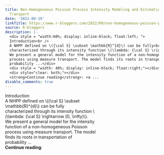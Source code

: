 ```yaml
---
title: Non-Homogeneous Poisson Process Intensity Modeling and Estimation using Measure
  Transport
date: '2022-09-19'
linkTitle: https://www.r-bloggers.com/2022/09/non-homogeneous-poisson-process-intensity-modeling-and-estimation-using-measure-transport/
source: R-bloggers
description: |-
  <div style = "width:60%; display: inline-block; float:left; ">
  Introduction<br />
  A NHPP defined on \({\cal S} \subset \mathbb{R}^{d}\) can be fully<br />
  characterized through its intensity function \(\lambda: {\cal S} \rightarrow [0, \infty)\).<br />
  We present a general model for the intensity function of a non-homogeneous Poisson<br />
  process using measure transport. The model finds its roots in transportation of<br />
  probability ...</div>
  <div style = "width: 40%; display: inline-block; float:right;"></div>
  <div style="clear: both;"></div>
  <strong>Continue reading</strong>: <a ...
disable_comments: true
---
```

<div style = "width:60%; display: inline-block; float:left; ">
Introduction<br />
A NHPP defined on \({\cal S} \subset \mathbb{R}^{d}\) can be fully<br />
characterized through its intensity function \(\lambda: {\cal S} \rightarrow [0, \infty)\).<br />
We present a general model for the intensity function of a non-homogeneous Poisson<br />
process using measure transport. The model finds its roots in transportation of<br />
probability ...</div>
<div style = "width: 40%; display: inline-block; float:right;"></div>
<div style="clear: both;"></div>
<strong>Continue reading</strong>: <a ...